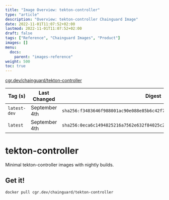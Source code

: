 ```yaml
---
title: "Image Overview: tekton-controller"
type: "article"
description: "Overview: tekton-controller Chainguard Image"
date: 2022-11-01T11:07:52+02:00
lastmod: 2022-11-01T11:07:52+02:00
draft: false
tags: ["Reference", "Chainguard Images", "Product"]
images: []
menu:
  docs:
    parent: "images-reference"
weight: 500
toc: true
---
```


[cgr.dev/chainguard/tekton-controller](https://github.com/chainguard-images/images/tree/main/images/tekton-controller)

| Tag (s)       | Last Changed  | Digest                                                                    |
|---------------|---------------|---------------------------------------------------------------------------|
|  `latest-dev` | September 4th | `sha256:f3483646f988001ac90e088e85b6c42f72d55a4841bcffbce85a505da0314588` |
|  `latest`     | September 4th | `sha256:0eca6c1494825216a7562e632f84025c273829423cb7a0785fb67164988e3c7e` |

# tekton-controller

Minimal tekton-controller images with nightly builds.

## Get it!

```shell
docker pull cgr.dev/chainguard/tekton-controller
```
